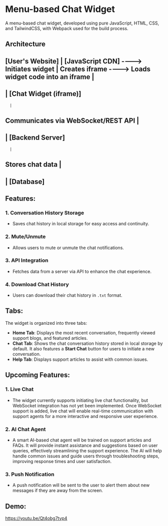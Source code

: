 # Menu-based Chat Widget

A menu-based chat widget, developed using pure JavaScript, HTML, CSS, and TailwindCSS, with Webpack used for the build process.

## Architecture
[User's Website]
      |
  [JavaScript CDN] ----> Initiates widget
      |
  Creates iframe   ----> Loads widget code into an iframe
      |
  ------------------
  | [Chat Widget (iframe)] 
  ------------------
      |
  Communicates via WebSocket/REST API
      |
  --------------------
 | [Backend Server]  
  --------------------
      |
  Stores chat data
      |
  ---------------
 | [Database]   
  ---------------


## Features:
### 1. **Conversation History Storage**
   - Saves chat history in local storage for easy access and continuity.

### 2. **Mute/Unmute**
   - Allows users to mute or unmute the chat notifications.

### 3. **API Integration**
   - Fetches data from a server via API to enhance the chat experience.

### 4. **Download Chat History**
   - Users can download their chat history in `.txt` format.

## Tabs:
The widget is organized into three tabs:
- **Home Tab**: Displays the most recent conversation, frequently viewed support blogs, and featured articles.
- **Chat Tab**: Shows the chat conversation history stored in local storage by default. It also features a **Start Chat** button for users to initiate a new conversation.
- **Help Tab**: Displays support articles to assist with common issues.

## Upcoming Features:
### 1. **Live Chat**
   - The widget currently supports initiating live chat functionality, but WebSocket integration has not yet been implemented. Once WebSocket support is added, live chat will enable real-time communication with support agents for a more interactive and responsive user experience.
### 2. **AI Chat Agent**
   - A smart AI-based chat agent will be trained on support articles and FAQs. It will provide instant assistance and suggestions based on user queries, effectively streamlining the support experience. The AI will help handle common issues and guide users through troubleshooting steps, improving response times and user satisfaction.
### 3. **Push Notification**
   - A push notification will be sent to the user to alert them about new messages if they are away from the screen.

## Demo:
https://youtu.be/Qt4obg7tvp4
